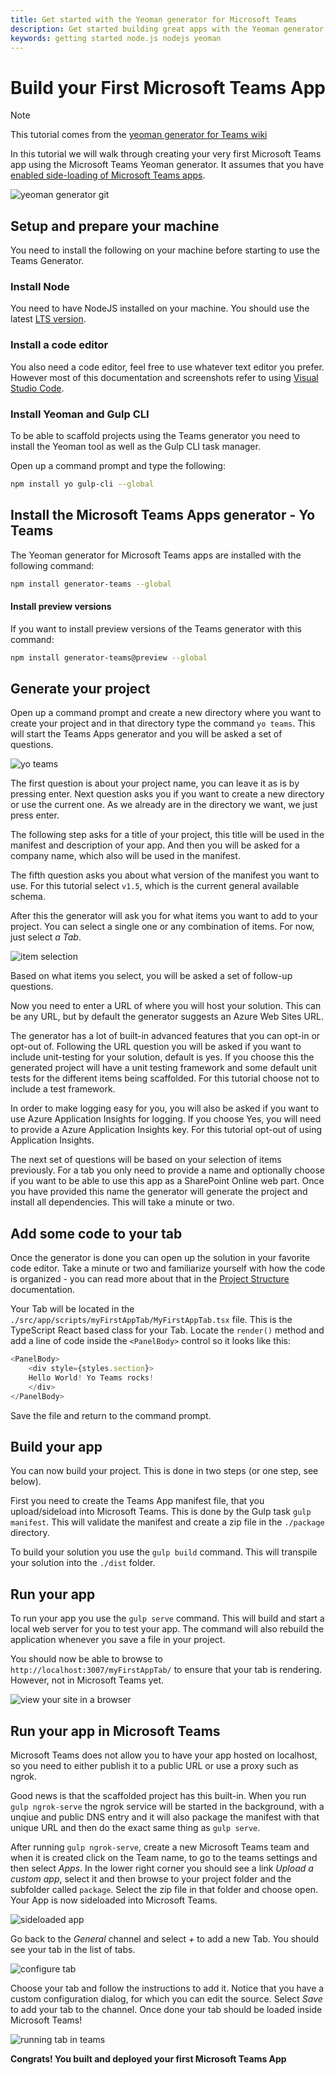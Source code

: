 ```yaml
---
title: Get started with the Yeoman generator for Microsoft Teams
description: Get started building great apps with the Yeoman generator for Microsoft Teams
keywords: getting started node.js nodejs yeoman
---
```


# Build your First Microsoft Teams App

>[!Note]
>This tutorial comes from the [yeoman generator for Teams wiki](https://github.com/OfficeDev/generator-teams/wiki/Build-Your-First-Microsoft-Teams-App)

In this tutorial we will walk through creating your very first Microsoft Teams app using the Microsoft Teams Yeoman generator. It assumes that you have [enabled side-loading of Microsoft Teams apps](~/concepts/build-and-test/prepare-your-o365-tenant.md).

![yeoman generator git](~/assets/yeoman-demo.gif)

## Setup and prepare your machine

You need to install the following on your machine before starting to use the Teams Generator.

### Install Node

You need to have NodeJS installed on your machine. You should use the latest [LTS version](https://nodejs.org/dist/latest-v8.x/).

### Install a code editor

You also need a code editor, feel free to use whatever text editor you prefer. However most of this documentation and screenshots refer to using [Visual Studio Code](https://code.visualstudio.com).

### Install Yeoman and Gulp CLI

To be able to scaffold projects using the Teams generator you need to install the Yeoman tool as well as the Gulp CLI task manager.

Open up a command prompt and type the following:

```bash
npm install yo gulp-cli --global
```

## Install the Microsoft Teams Apps generator - Yo Teams

The Yeoman generator for Microsoft Teams apps are installed with the following command:

```bash
npm install generator-teams --global
```

#### Install preview versions

If you want to install preview versions of the Teams generator with this command:

```bash
npm install generator-teams@preview --global
```

## Generate your project

Open up a command prompt and create a new directory where you want to create your project and in that directory type the command `yo teams`. This will start the Teams Apps generator and you will be asked a set of questions.

![yo teams](~/assets/yeoman-images/teams-first-app-1.png)

The first question is about your project name, you can leave it as is by pressing enter. Next question asks you if you want to create a new directory or use the current one. As we already are in the directory we want, we just press enter.

The following step asks for a title of your project, this title will be used in the manifest and description of your app. And then you will be asked for a company name, which also will be used in the manifest.

The fifth question asks you about what version of the manifest you want to use. For this tutorial select `v1.5`, which is the current general available schema.

After this the generator will ask you for what items you want to add to your project. You can select a single one or any combination of items. For now, just select *a Tab*.

![item selection](~/assets/yeoman-images/teams-first-app-2.png)

Based on what items you select, you will be asked a set of follow-up questions.

Now you need to enter a URL of where you will host your solution. This can be any URL, but by default the generator suggests an Azure Web Sites URL.

The generator has a lot of built-in advanced features that you can opt-in or opt-out of. Following the URL question you will be asked if you want to include unit-testing for your solution, default is yes. If you choose this the generated project will have a unit testing framework and some default unit tests for the different items being scaffolded. For this tutorial choose not to include a test framework.

In order to make logging easy for you, you will also be asked if you want to use Azure Application Insights for logging. If you choose Yes, you will need to provide a Azure Application Insights key. For this tutorial opt-out of using Application Insights.

The next set of questions will be based on your selection of items previously. For a tab you only need to provide a name and optionally choose if you want to be able to use this app as a SharePoint Online web part. Once you have provided this name the generator will generate the project and install all dependencies. This will take a minute or two.

## Add some code to your tab

Once the generator is done you can open up the solution in your favorite code editor. Take a minute or two and familiarize yourself with how the code is organized - you can read more about that in the [Project Structure](https://github.com/OfficeDev/generator-teams/wiki/Project-Structure) documentation.

Your Tab will be located in the `./src/app/scripts/myFirstAppTab/MyFirstAppTab.tsx` file. This is the TypeScript React based class for your Tab. Locate the `render()` method and add a line of code inside the `<PanelBody>` control so it looks like this:

``` TypeScript
<PanelBody>
    <div style={styles.section}>
    Hello World! Yo Teams rocks!
    </div>
</PanelBody>
```

Save the file and return to the command prompt.

## Build your app

You can now build your project. This is done in two steps (or one step, see below).

First you need to create the Teams App manifest file, that you upload/sideload into Microsoft Teams. This is done by the Gulp task `gulp manifest`. This will validate the manifest and create a zip file in the `./package` directory.

To build your solution you use the `gulp build` command. This will transpile your solution into the `./dist` folder. 

## Run your app

To run your app you use the `gulp serve` command. This will build and start a local web server for you to test your app. The command will also rebuild the application whenever you save a file in your project. 

You should now be able to browse to `http://localhost:3007/myFirstAppTab/` to ensure that your tab is rendering. However, not in Microsoft Teams yet.

![view your site in a browser](~/assets/yeoman-images/teams-first-app-3.png)

## Run your app in Microsoft Teams

Microsoft Teams does not allow you to have your app hosted on localhost, so you need to either publish it to a public URL or use a proxy such as ngrok.

Good news is that the scaffolded project has this built-in. When you run `gulp ngrok-serve` the ngrok service will be started in the background, with a unqiue and public DNS entry and it will also package the manifest with that unique URL and then do the exact same thing as `gulp serve`.

After running `gulp ngrok-serve`, create a new Microsoft Teams team and when it is created click on the Team name, to go to the teams settings and then select *Apps*. In the lower right corner you should see a link *Upload a custom app*, select it and then browse to your project folder and the subfolder called `package`. Select the zip file in that folder and choose open. Your App is now sideloaded into Microsoft Teams.

![sideloaded app](~/assets/yeoman-images/teams-first-app-4.png)

Go back to the *General* channel and select *+* to add a new Tab. You should see your tab in the list of tabs.

![configure tab](~/assets/yeoman-images/teams-first-app-5.png)

Choose your tab and follow the instructions to add it. Notice that you have a custom configuration dialog, for which you can edit the source. Select *Save* to add your tab to the channel. Once done your tab should be loaded inside Microsoft Teams!

![running tab in teams](~/assets/yeoman-images/teams-first-app-6.png)

**Congrats! You built and deployed your first Microsoft Teams App**
